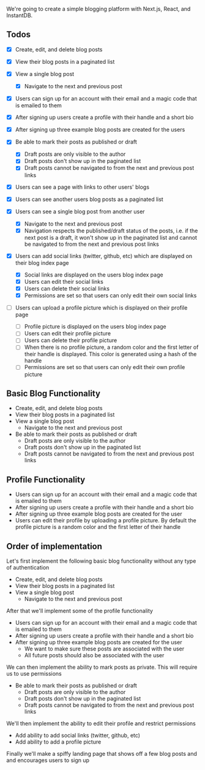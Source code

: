 We're going to create a simple blogging platform with Next.js, React, and InstantDB.

## Todos

- [x] Create, edit, and delete blog posts
- [x] View their blog posts in a paginated list
- [x] View a single blog post
    - [x] Navigate to the next and previous post

- [x] Users can sign up for an account with their email and a magic code that is
  emailed to them
- [x] After signing up users create a profile with their handle and a short bio
- [x] After signing up three example blog posts are created for the users

- [x] Be able to mark their posts as published or draft
    - [x] Draft posts are only visible to the author
    - [x] Draft posts don't show up in the paginated list
    - [x] Draft posts cannot be navigated to from the next and previous post links

- [x] Users can see a page with links to other users' blogs
- [x] Users can see another users blog posts as a paginated list
- [x] Users can see a single blog post from another user
    - [x] Navigate to the next and previous post
    - [x] Navigation respects the published/draft status of the posts, i.e. if
      the next post is a draft, it won't show up in the paginated list and
      cannot be navigated to from the next and previous post links

- [x] Users can add social links (twitter, github, etc) which are displayed on their
  blog index page
    - [x] Social links are displayed on the users blog index page
    - [x] Users can edit their social links
    - [x] Users can delete their social links
    - [x] Permissions are set so that users can only edit their own social links

- [ ] Users can upload a profile picture which is displayed on their profile page
    - [ ] Profile picture is displayed on the users blog index page
    - [ ] Users can edit their profile picture
    - [ ] Users can delete their profile picture
    - [ ] When there is no profile picture, a random color and the first letter of their
      handle is displayed. This color is generated using a hash of the handle
    - [ ] Permissions are set so that users can only edit their own profile
      picture

## Basic Blog Functionality
* Create, edit, and delete blog posts
* View their blog posts in a paginated list
* View a single blog post
    * Navigate to the next and previous post
* Be able to mark their posts as published or draft
    * Draft posts are only visible to the author
    * Draft posts don't show up in the paginated list
    * Draft posts cannot be navigated to from the next and previous post links

## Profile Functionality
* Users can sign up for an account with their email and a magic code that is
  emailed to them
* After signing up users create a profile with their handle and a short bio
* After signing up three example blog posts are created for the user
* Users can edit their profile by uploading a profile picture. By default the
  profile picture is a random color and the first letter of their handle

## Order of implementation
Let's first implement the following basic blog functionality without any type of
authentication

* Create, edit, and delete blog posts
* View their blog posts in a paginated list
* View a single blog post
    * Navigate to the next and previous post

After that we'll implement some of the profile functionality

* Users can sign up for an account with their email and a magic code that is
  emailed to them
* After signing up users create a profile with their handle and a short bio
* After signing up three example blog posts are created for the user
    * We want to make sure these posts are associated with the user
    * All future posts should also be associated with the user

We can then implement the ability to mark posts as private. This will require us
to use permissions 

* Be able to mark their posts as published or draft
    * Draft posts are only visible to the author
    * Draft posts don't show up in the paginated list
    * Draft posts cannot be navigated to from the next and previous post links

We'll then implement the ability to edit their profile and restrict permissions

* Add ability to add social links (twitter, github, etc)
* Add ability to add a profile picture

Finally we'll make a spiffy landing page that shows off a few blog posts and 
and encourages users to sign up
